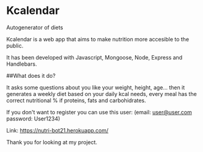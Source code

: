 # Kcalendar
Autogenerator of diets

Kcalendar is a web app that aims to make nutrition more accesible to the public.

It has been developed with Javascript, Mongoose, Node, Express and Handlebars.

##What does it do?

It asks some questions about you like your weight, height, age... then it generates a weekly diet based on your daily kcal needs, 
every meal has the correct nutritional % if proteins, fats and carbohidrates.


If you don't want to register you can use this user: (email: user@user.com  password: User1234)

Link: https://nutri-bot21.herokuapp.com/

Thank you for looking at my project.
